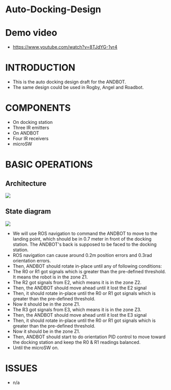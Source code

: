 # Auto-Docking-Design

# Demo video
* https://www.youtube.com/watch?v=8TJdYG-1yr4

# INTRODUCTION
* This is the auto docking design draft for the ANDBOT.
* The same design could be used in Rogby, Angel and Roadbot.


# COMPONENTS
* On docking station
 * Three IR emitters 
* On ANDBOT
 * Four IR receivers 
 * microSW

# BASIC OPERATIONS
## Architecture
![](https://docs.google.com/drawings/d/10qjkzlVpxTzHJOy8nBXIwdnfUWQLuOGBx5gQOHoDPro/pub?w=955&h=878)

## State diagram
![](https://docs.google.com/drawings/d/1y88r8ekS2AH1VXI44CYqL3lbkHgwUZl5kNnLzkqsd8c/pub?w=960&h=720)

* We will use ROS navigation to command the ANDBOT to move to the landing point, which should be in 0.7 meter in front of the docking station. The ANDBOT's back is supposed to be faced to the docking station.
 * ROS navigation can cause around 0.2m position errors and 0.3rad orientation errors. 
* Then, ANDBOT should rotate in-place until any of following conditions:
 * The R0 or R1 got signals which is greater than the pre-defined threshold. It means the robot is in the zone Z1.
 * The R2 got signals from E2, which means it is in the zone Z2.
  * Then, the ANDBOT should move ahead until it lost the E2 signal
  * Then, it should rotate in-place until the R0 or R1 got signals which is greater than the pre-defined threshold. 
  * Now it should be in the zone Z1.
 * The R3 got signals from E3, which means it is in the zone Z3.
  * Then, the ANDBOT should move ahead until it lost the E3 signal 
  * Then, it should rotate in-place until the R0 or R1 got signals which is greater than the pre-defined threshold. 
  * Now it should be in the zone Z1. 
* Then, ANDBOT should start to do orientation PID control to move toward the docking station and keep the R0 & R1 readings balanced.
* Until the microSW on.



# ISSUES
* n/a


